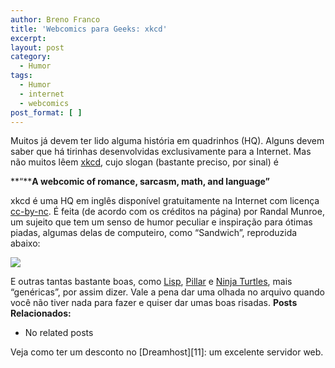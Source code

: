 ```yaml
---
author: Breno Franco
title: 'Webcomics para Geeks: xkcd'
excerpt:
layout: post
category:
  - Humor
tags:
  - Humor
  - internet
  - webcomics
post_format: [ ]
---
```

Muitos já devem ter lido alguma história em quadrinhos (HQ). Alguns devem saber que há tirinhas desenvolvidas exclusivamente para a Internet. Mas não muitos lêem [xkcd][1], cujo slogan (bastante preciso, por sinal) é

**“****A webcomic of romance, sarcasm, math, and language”**

xkcd é uma HQ em inglês disponível gratuitamente na Internet com licença [cc-by-nc][2]. É feita (de acordo com os créditos na página) por Randal Munroe, um sujeito que tem um senso de humor peculiar e inspiração para ótimas piadas, algumas delas de computeiro, como “Sandwich”, reproduzida abaixo:

![][3]

E outras tantas bastante boas, como [Lisp][4], [Pillar][5] e [Ninja Turtles][6], mais “genéricas”, por assim dizer. Vale a pena dar uma olhada no arquivo quando você não tiver nada para fazer e quiser dar umas boas risadas. 
**Posts Relacionados:** 
*   No related posts










Veja como ter um desconto no [Dreamhost][11]: um excelente servidor web.

 [1]: http://xkcd.com
 [2]: http://creativecommons.org/licenses/by-nc/2.5/
 [3]: http://imgs.xkcd.com/comics/sandwich.png
 [4]: http://xkcd.com/c224.html
 [5]: http://xkcd.com/c32.html
 [6]: http://xkcd.com/c197.html





